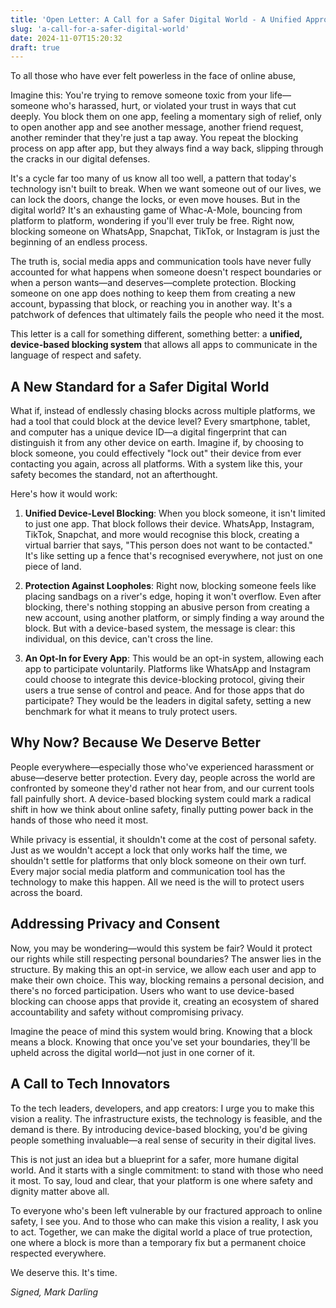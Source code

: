 ```yaml
---
title: 'Open Letter: A Call for a Safer Digital World - A Unified Approach to Blocking Abuse Across Platforms'
slug: 'a-call-for-a-safer-digital-world'
date: 2024-11-07T15:20:32
draft: true
---
```

To all those who have ever felt powerless in the face of online abuse,

Imagine this: You're trying to remove someone toxic from your life—someone who's harassed, hurt, or violated your trust in ways that cut deeply. You block them on one app, feeling a momentary sigh of relief, only to open another app and see another message, another friend request, another reminder that they're just a tap away. You repeat the blocking process on app after app, but they always find a way back, slipping through the cracks in our digital defenses.

It's a cycle far too many of us know all too well, a pattern that today's technology isn't built to break. When we want someone out of our lives, we can lock the doors, change the locks, or even move houses. But in the digital world? It's an exhausting game of Whac-A-Mole, bouncing from platform to platform, wondering if you'll ever truly be free. Right now, blocking someone on WhatsApp, Snapchat, TikTok, or Instagram is just the beginning of an endless process.

The truth is, social media apps and communication tools have never fully accounted for what happens when someone doesn't respect boundaries or when a person wants—and deserves—complete protection. Blocking someone on one app does nothing to keep them from creating a new account, bypassing that block, or reaching you in another way. It's a patchwork of defences that ultimately fails the people who need it the most.

This letter is a call for something different, something better: a **unified, device-based blocking system** that allows all apps to communicate in the language of respect and safety.

## A New Standard for a Safer Digital World

What if, instead of endlessly chasing blocks across multiple platforms, we had a tool that could block at the device level? Every smartphone, tablet, and computer has a unique device ID—a digital fingerprint that can distinguish it from any other device on earth. Imagine if, by choosing to block someone, you could effectively "lock out" their device from ever contacting you again, across all platforms. With a system like this, your safety becomes the standard, not an afterthought.

Here's how it would work:

1. **Unified Device-Level Blocking**: When you block someone, it isn't limited to just one app. That block follows their device. WhatsApp, Instagram, TikTok, Snapchat, and more would recognise this block, creating a virtual barrier that says, "This person does not want to be contacted." It's like setting up a fence that's recognised everywhere, not just on one piece of land.

2. **Protection Against Loopholes**: Right now, blocking someone feels like placing sandbags on a river's edge, hoping it won't overflow. Even after blocking, there's nothing stopping an abusive person from creating a new account, using another platform, or simply finding a way around the block. But with a device-based system, the message is clear: this individual, on this device, can't cross the line.

3. **An Opt-In for Every App**: This would be an opt-in system, allowing each app to participate voluntarily. Platforms like WhatsApp and Instagram could choose to integrate this device-blocking protocol, giving their users a true sense of control and peace. And for those apps that do participate? They would be the leaders in digital safety, setting a new benchmark for what it means to truly protect users.

## Why Now? Because We Deserve Better

People everywhere—especially those who've experienced harassment or abuse—deserve better protection. Every day, people across the world are confronted by someone they'd rather not hear from, and our current tools fall painfully short. A device-based blocking system could mark a radical shift in how we think about online safety, finally putting power back in the hands of those who need it most.

While privacy is essential, it shouldn't come at the cost of personal safety. Just as we wouldn't accept a lock that only works half the time, we shouldn't settle for platforms that only block someone on their own turf. Every major social media platform and communication tool has the technology to make this happen. All we need is the will to protect users across the board.

## Addressing Privacy and Consent

Now, you may be wondering—would this system be fair? Would it protect our rights while still respecting personal boundaries? The answer lies in the structure. By making this an opt-in service, we allow each user and app to make their own choice. This way, blocking remains a personal decision, and there's no forced participation. Users who want to use device-based blocking can choose apps that provide it, creating an ecosystem of shared accountability and safety without compromising privacy.

Imagine the peace of mind this system would bring. Knowing that a block means a block. Knowing that once you've set your boundaries, they'll be upheld across the digital world—not just in one corner of it.

## A Call to Tech Innovators

To the tech leaders, developers, and app creators: I urge you to make this vision a reality. The infrastructure exists, the technology is feasible, and the demand is there. By introducing device-based blocking, you'd be giving people something invaluable—a real sense of security in their digital lives.

This is not just an idea but a blueprint for a safer, more humane digital world. And it starts with a single commitment: to stand with those who need it most. To say, loud and clear, that your platform is one where safety and dignity matter above all.

To everyone who's been left vulnerable by our fractured approach to online safety, I see you. And to those who can make this vision a reality, I ask you to act. Together, we can make the digital world a place of true protection, one where a block is more than a temporary fix but a permanent choice respected everywhere.

We deserve this. It's time.

*Signed,
Mark Darling*
